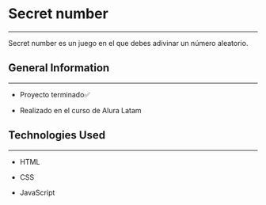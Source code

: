 <h1>Secret number</h1>
<hr><p>Secret number es un juego en el que debes adivinar un número aleatorio.</p><h2>General Information</h2>
<hr><ul>
<li>Proyecto terminado✅</li>
</ul><ul>
<li>Realizado en el curso de Alura Latam</li>
</ul><h2>Technologies Used</h2>
<hr><ul>
<li>HTML</li>
</ul><ul>
<li>CSS</li>
</ul><ul>
<li>JavaScript</li>
</ul>